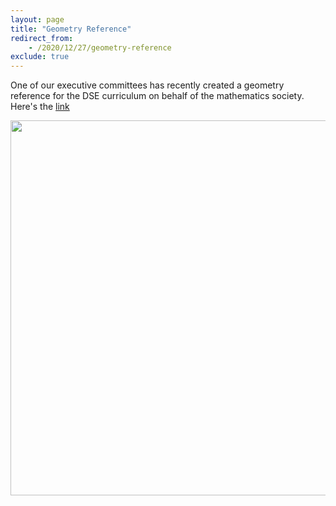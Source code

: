 ```yaml
---
layout: page
title: "Geometry Reference"
redirect_from: 
    - /2020/12/27/geometry-reference
exclude: true
---
```


One of our executive committees has recently created a geometry reference for the DSE curriculum on behalf of the mathematics society. Here's the [link](https://sjcmathssoc.github.io\download\geometry_references.pdf)

<div style="text-align: center"><img src="{{site.url}}/images/geometry_references_cover.png" width="600" /></div>
